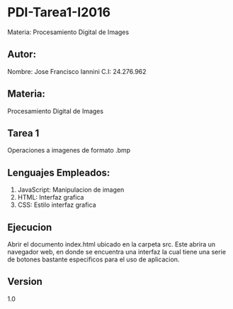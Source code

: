 # PDI-Tarea1-I2016
Materia: Procesamiento Digital de Images
## Autor:
Nombre: Jose Francisco Iannini
C.I: 24.276.962
## Materia:
Procesamiento Digital de Images
## Tarea 1
Operaciones a imagenes de formato .bmp
## Lenguajes Empleados:
1. JavaScript: Manipulacion de imagen
2. HTML: Interfaz grafica
3. CSS: Estilo interfaz grafica

## Ejecucion
Abrir el documento index.html ubicado en la carpeta src. Este abrira un navegador web, en donde se encuentra una interfaz la cual tiene una serie de botones bastante especificos para el uso de aplicacion.

## Version
1.0
